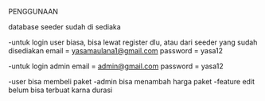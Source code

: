PENGGUNAAN

database seeder sudah di sediaka

-untuk login user biasa, bisa lewat register dlu, atau dari seeder yang sudah disediakan
email = yasamaulana1@gmail.com
password = yasa12

-untuk login admin
email = admin@gmail.com
password = yasa12

-user bisa membeli paket
-admin bisa menambah harga paket
-feature edit belum bisa terbuat karna durasi
